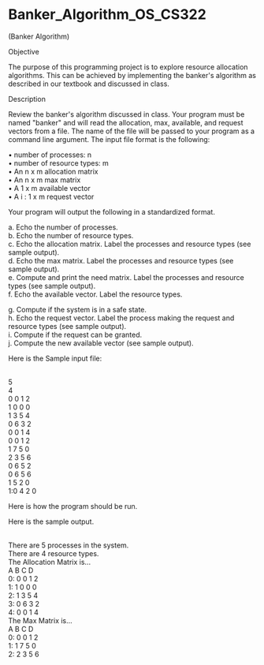# Banker_Algorithm_OS_CS322


(Banker Algorithm)<br />

Objective<br />

The purpose of this programming project is to explore resource allocation<br />
algorithms. This can be achieved by implementing the banker's algorithm as described in our textbook and discussed in class.<br />

Description<br />

Review the banker's algorithm discussed in class. Your program must be named "banker" and will read the allocation, max, available, and request vectors from a file. The name of the file will be passed to your program as a command line argument. The input file format is the following:<br />

•	number of processes: n<br />
•	number of resource types: m<br />
•	An n x m allocation matrix<br />
•	An n x m max matrix<br />
•	A 1 x m available vector<br />
•	A i : 1 x m request vector<br />

Your program will output the following in a standardized format.<br />

a.	Echo the number of processes.<br />
b.	Echo the number of resource types.<br />
c.	Echo the allocation matrix. Label the processes and resource types (see sample output).<br />
d.	Echo the max matrix. Label the processes and resource types (see sample output).<br />
e.	Compute and print the need matrix. Label the processes and resource types (see sample output).<br />
f.	Echo the available vector. Label the resource types.<br />
 
g.	Compute if the system is in a safe state.<br />
h.	Echo the request vector. Label the process making the request and resource types (see sample output).<br />
i.	Compute if the request can be granted.<br />
j.	Compute the new available vector (see sample output).<br />

Here is the Sample input file:<br /><br />

5	<br />
4	<br />
0	0	1	2<br />
1	0	0	0<br />
1	3	5	4<br />
0	6	3	2<br />
0	0	1	4<br />
0	0	1	2<br />
1	7	5	0<br />
2	3	5	6<br />
0	6	5	2<br />
0	6	5	6<br />
1	5	2	0<br />
1:0	4	2	0<br />


Here is how the program should be run.<br />

Here is the sample output.<br /><br />






There are 5 processes in the system.<br />
There are 4 resource types.<br />
The Allocation Matrix is...<br />
 A B C D<br />
0: 0 0 1 2<br />
1: 1 0 0 0<br />
2: 1 3 5 4<br />
3: 0 6 3 2<br />
4: 0 0 1 4<br />
The Max Matrix is...<br />
     A B C D<br />
0: 0 0 1 2<br />
1: 1 7 5 0<br />
2: 2 3 5 6<br />
